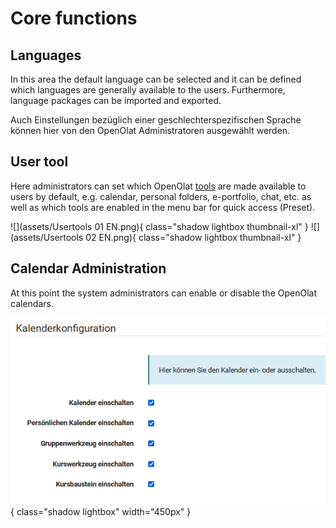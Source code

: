 # Core functions

## Languages

In this area the default language can be selected and it can be defined which
languages are generally available to the users. Furthermore, language packages
can be imported and exported.

Auch Einstellungen bezüglich einer geschlechterspezifischen Sprache können hier von den OpenOlat Administratoren ausgewählt werden.

##  User tool

Here administrators can set which OpenOlat
[tools](../../manual_user/personal/Personal_Menu.md) are made available to users
by default, e.g. calendar, personal folders, e-portfolio, chat, etc. as well
as which tools are enabled in the menu bar for quick access (Preset).

![](assets/Usertools 01 EN.png){ class="shadow lightbox thumbnail-xl" } ![](assets/Usertools 02 EN.png){ class="shadow lightbox thumbnail-xl" }

## Calendar Administration

At this point the system administrators can enable or disable the OpenOlat
calendars.

![](assets/Kalender_admin.png){ class="shadow lightbox" width="450px" }

